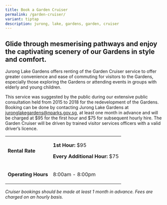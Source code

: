 ```yaml
---
title: Book a Garden Cruiser
permalink: /garden-cruiser/
variant: tiptap
description: jurong, lake, gardens, garden, cruiser
---
```

<h2>Glide through mesmerising pathways and enjoy the captivating scenery of our Gardens in style and comfort.</h2>
<p>Jurong Lake Gardens offers renting of the Garden Cruiser service to offer
greater convenience and ease of commuting for visitors to the Gardens,
especially those exploring the Gardens or attending events in groups with
elderly and young children.</p>
<p>This service was suggested by the public during our extensive public consultation
held from 2015 to 2018 for the redevelopment of the Gardens. Booking can
be done by contacting Jurong Lake Gardens at <a href="mailto:juronglakegardens@nparks.gov.sg" rel="noopener noreferrer nofollow" target="_blank">juronglakegardens@nparks.gov.sg</a>,
at least one month in advance and will be charged at $95 for the first
hour and $75 for subsequent hourly hire. The Garden Cruiser will be driven
by trained visitor services officers with a valid driver’s licence.</p>
<p></p>
<table style="minWidth: 50px">
<colgroup>
<col>
<col>
</colgroup>
<tbody>
<tr>
<td rowspan="1" colspan="1">
<p><strong>Rental Rate</strong>
</p>
</td>
<td rowspan="1" colspan="1">
<p><strong>1st Hour: </strong>$95</p>
<p><strong>Every Additional Hour: </strong>$75</p>
</td>
</tr>
<tr>
<td rowspan="1" colspan="1">
<p><strong>Operating Hours</strong>
</p>
</td>
<td rowspan="1" colspan="1">
<p>8:00am - 8:00pm</p>
</td>
</tr>
</tbody>
</table>
<p><em>Cruiser bookings should be made at least 1 month in advance. Fees are charged on an hourly basis.</em>
</p>
<p></p>
